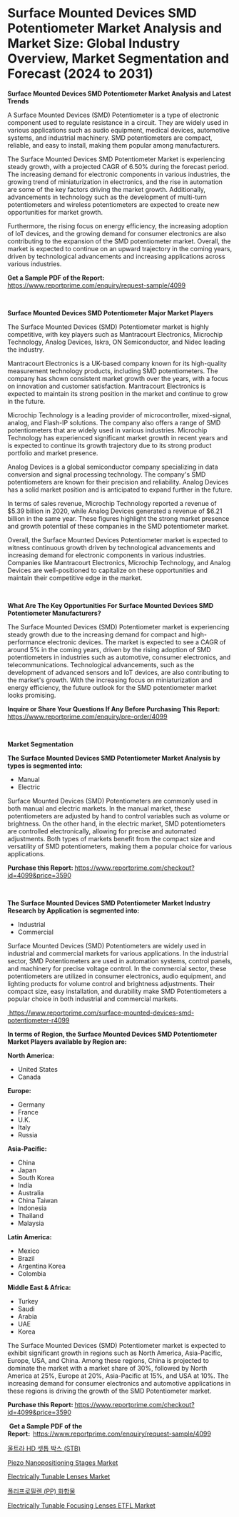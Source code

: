 <p><h1>Surface Mounted Devices SMD Potentiometer Market Analysis and Market Size: Global Industry Overview, Market Segmentation and Forecast (2024 to 2031)</h1></p><p><strong>Surface Mounted Devices SMD Potentiometer Market Analysis and Latest Trends</strong></p>
<p><p>A Surface Mounted Devices (SMD) Potentiometer is a type of electronic component used to regulate resistance in a circuit. They are widely used in various applications such as audio equipment, medical devices, automotive systems, and industrial machinery. SMD potentiometers are compact, reliable, and easy to install, making them popular among manufacturers.</p><p>The Surface Mounted Devices SMD Potentiometer Market is experiencing steady growth, with a projected CAGR of 6.50% during the forecast period. The increasing demand for electronic components in various industries, the growing trend of miniaturization in electronics, and the rise in automation are some of the key factors driving the market growth. Additionally, advancements in technology such as the development of multi-turn potentiometers and wireless potentiometers are expected to create new opportunities for market growth.</p><p>Furthermore, the rising focus on energy efficiency, the increasing adoption of IoT devices, and the growing demand for consumer electronics are also contributing to the expansion of the SMD potentiometer market. Overall, the market is expected to continue on an upward trajectory in the coming years, driven by technological advancements and increasing applications across various industries.</p></p>
<p><strong>Get a Sample PDF of the Report:&nbsp;</strong> <a href="https://www.reportprime.com/enquiry/request-sample/4099">https://www.reportprime.com/enquiry/request-sample/4099</a></p>
<p>&nbsp;</p>
<p><strong>Surface Mounted Devices SMD Potentiometer Major Market Players</strong></p>
<p><p>The Surface Mounted Devices (SMD) Potentiometer market is highly competitive, with key players such as Mantracourt Electronics, Microchip Technology, Analog Devices, Iskra, ON Semiconductor, and Nidec leading the industry.</p><p>Mantracourt Electronics is a UK-based company known for its high-quality measurement technology products, including SMD potentiometers. The company has shown consistent market growth over the years, with a focus on innovation and customer satisfaction. Mantracourt Electronics is expected to maintain its strong position in the market and continue to grow in the future.</p><p>Microchip Technology is a leading provider of microcontroller, mixed-signal, analog, and Flash-IP solutions. The company also offers a range of SMD potentiometers that are widely used in various industries. Microchip Technology has experienced significant market growth in recent years and is expected to continue its growth trajectory due to its strong product portfolio and market presence.</p><p>Analog Devices is a global semiconductor company specializing in data conversion and signal processing technology. The company's SMD potentiometers are known for their precision and reliability. Analog Devices has a solid market position and is anticipated to expand further in the future.</p><p>In terms of sales revenue, Microchip Technology reported a revenue of $5.39 billion in 2020, while Analog Devices generated a revenue of $6.21 billion in the same year. These figures highlight the strong market presence and growth potential of these companies in the SMD potentiometer market.</p><p>Overall, the Surface Mounted Devices Potentiometer market is expected to witness continuous growth driven by technological advancements and increasing demand for electronic components in various industries. Companies like Mantracourt Electronics, Microchip Technology, and Analog Devices are well-positioned to capitalize on these opportunities and maintain their competitive edge in the market.</p></p>
<p>&nbsp;</p>
<p><strong>What Are The Key Opportunities For Surface Mounted Devices SMD Potentiometer Manufacturers?</strong></p>
<p><p>The Surface Mounted Devices (SMD) Potentiometer market is experiencing steady growth due to the increasing demand for compact and high-performance electronic devices. The market is expected to see a CAGR of around 5% in the coming years, driven by the rising adoption of SMD potentiometers in industries such as automotive, consumer electronics, and telecommunications. Technological advancements, such as the development of advanced sensors and IoT devices, are also contributing to the market's growth. With the increasing focus on miniaturization and energy efficiency, the future outlook for the SMD potentiometer market looks promising.</p></p>
<p><strong>Inquire or Share Your Questions If Any Before Purchasing This Report:</strong> <a href="https://www.reportprime.com/enquiry/pre-order/4099">https://www.reportprime.com/enquiry/pre-order/4099</a></p>
<p>&nbsp;</p>
<p><strong>Market Segmentation</strong></p>
<p><strong>The Surface Mounted Devices SMD Potentiometer Market Analysis by types is segmented into:</strong></p>
<p><ul><li>Manual</li><li>Electric</li></ul></p>
<p><p>Surface Mounted Devices (SMD) Potentiometers are commonly used in both manual and electric markets. In the manual market, these potentiometers are adjusted by hand to control variables such as volume or brightness. On the other hand, in the electric market, SMD potentiometers are controlled electronically, allowing for precise and automated adjustments. Both types of markets benefit from the compact size and versatility of SMD potentiometers, making them a popular choice for various applications.</p></p>
<p><strong>Purchase this Report:&nbsp;</strong><a href="https://www.reportprime.com/checkout?id=4099&price=3590">https://www.reportprime.com/checkout?id=4099&price=3590</a></p>
<p>&nbsp;</p>
<p><strong>The Surface Mounted Devices SMD Potentiometer Market Industry Research by Application is segmented into:</strong></p>
<p><ul><li>Industrial</li><li>Commercial</li></ul></p>
<p><p>Surface Mounted Devices (SMD) Potentiometers are widely used in industrial and commercial markets for various applications. In the industrial sector, SMD Potentiometers are used in automation systems, control panels, and machinery for precise voltage control. In the commercial sector, these potentiometers are utilized in consumer electronics, audio equipment, and lighting products for volume control and brightness adjustments. Their compact size, easy installation, and durability make SMD Potentiometers a popular choice in both industrial and commercial markets.</p></p>
<p><a href="https://www.reportprime.com/surface-mounted-devices-smd-potentiometer-r4099">&nbsp;https://www.reportprime.com/surface-mounted-devices-smd-potentiometer-r4099</a></p>
<p><strong>In terms of Region, the Surface Mounted Devices SMD Potentiometer Market Players available by Region are:</strong></p>
<p>
    <p> <strong> North America: </strong>
        <ul>
            <li>United States</li>
            <li>Canada</li>
        </ul>
        </p> 
    <p> <strong> Europe: </strong>
        <ul>
            <li>Germany</li>
            <li>France</li>
            <li>U.K.</li>
            <li>Italy</li>
            <li>Russia</li>
        </ul>
        </p> 
    <p> <strong> Asia-Pacific: </strong>
        <ul>
            <li>China</li>
            <li>Japan</li>
            <li>South Korea</li>
            <li>India</li>
            <li>Australia</li>
            <li>China Taiwan</li>
            <li>Indonesia</li>
            <li>Thailand</li>
            <li>Malaysia</li>
        </ul>
        </p> 
    <p> <strong> Latin America: </strong>
        <ul>
            <li>Mexico</li>
            <li>Brazil</li>
            <li>Argentina Korea</li>
            <li>Colombia</li>
        </ul>
        </p> 
    <p> <strong> Middle East & Africa: </strong>
        <ul>
            <li>Turkey</li>
            <li>Saudi</li>
            <li>Arabia</li>
            <li>UAE</li>
            <li>Korea</li>
        </ul>
    </p>
    </p>
<p><p>The Surface Mounted Devices (SMD) Potentiometer market is expected to exhibit significant growth in regions such as North America, Asia-Pacific, Europe, USA, and China. Among these regions, China is projected to dominate the market with a market share of 30%, followed by North America at 25%, Europe at 20%, Asia-Pacific at 15%, and USA at 10%. The increasing demand for consumer electronics and automotive applications in these regions is driving the growth of the SMD Potentiometer market.</p></p>
<p><strong>Purchase this Report: </strong><a href="https://www.reportprime.com/checkout?id=4099&price=3590">https://www.reportprime.com/checkout?id=4099&price=3590</a></p>
<p>&nbsp;<strong>Get a Sample PDF of the Report:&nbsp;&nbsp;</strong><a href="https://www.reportprime.com/enquiry/request-sample/4099">https://www.reportprime.com/enquiry/request-sample/4099</a></p>
<p><strong></strong></p>
<p><p><a href="https://github.com/jimahmed0511/Market-Research-Report-List-2/blob/main/7390758103722.md">울트라 HD 셋톱 박스 (STB)</a></p><p><a href="https://github.com/maesanjaya8/Market-Research-Report-List-1/blob/main/piezo-nanopositioning-stages-market.md">Piezo Nanopositioning Stages Market</a></p><p><a href="https://github.com/sowravmitra0/Market-Research-Report-List-2/blob/main/electrically-tunable-lenses-market.md">Electrically Tunable Lenses Market</a></p><p><a href="https://github.com/ahmadrevanz10/Market-Research-Report-List-2/blob/main/3413216103723.md">폴리프로필렌 (PP) 화합물</a></p><p><a href="https://github.com/kaiserrayhan25/Market-Research-Report-List-2/blob/main/electrically-tunable-focusing-lenses-etfl-market.md">Electrically Tunable Focusing Lenses ETFL Market</a></p></p>